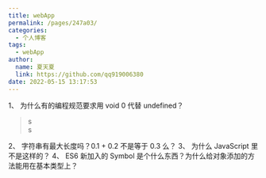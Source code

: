 ```yaml
---
title: webApp
permalink: /pages/247a03/
categories: 
  - 个人博客
tags: 
  - webApp
author: 
  name: 夏天夏
  link: https://github.com/qq919006380
date: 2022-05-15 13:17:53
---
```

1、 为什么有的编程规范要求用 void 0 代替 undefined？
> s  
> s

2、 字符串有最大长度吗？0.1 + 0.2 不是等于 0.3 么？
3、 为什么 JavaScript 里不是这样的？
4、 ES6 新加入的 Symbol 是个什么东西？为什么给对象添加的方法能用在基本类型上？